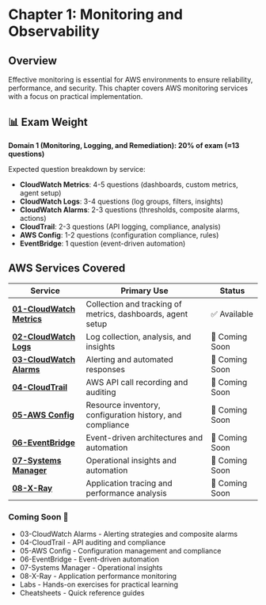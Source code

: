 # Chapter 1: Monitoring and Observability

## Overview

Effective monitoring is essential for AWS environments to ensure reliability, performance, and security. This chapter covers AWS monitoring services with a focus on practical implementation.

## 📊 Exam Weight

**Domain 1 (Monitoring, Logging, and Remediation): 20% of exam (≈13 questions)**

Expected question breakdown by service:
- **CloudWatch Metrics**: 4-5 questions (dashboards, custom metrics, agent setup)
- **CloudWatch Logs**: 3-4 questions (log groups, filters, insights)
- **CloudWatch Alarms**: 2-3 questions (thresholds, composite alarms, actions)
- **CloudTrail**: 2-3 questions (API logging, compliance, analysis)
- **AWS Config**: 1-2 questions (configuration compliance, rules)
- **EventBridge**: 1 question (event-driven automation)

## AWS Services Covered

| Service | Primary Use | Status |
|---------|-------------|---------|
| [**01-CloudWatch Metrics**](./notes/01-cloudwatch-metrics.md)| Collection and tracking of metrics, dashboards, agent setup | ✅ Available |
| [**02-CloudWatch Logs**](./notes/02-cloudwatch-logs.md)| Log collection, analysis, and insights | 🚧 Coming Soon |
| [**03-CloudWatch Alarms**](./notes/03-cloudwatch-alarms.md)| Alerting and automated responses | 🚧 Coming Soon |
| [**04-CloudTrail**](./notes/04-cloudtrail.md)| AWS API call recording and auditing | 🚧 Coming Soon |
| [**05-AWS Config**](./notes/05-aws-config.md)| Resource inventory, configuration history, and compliance | 🚧 Coming Soon |
| [**06-EventBridge**](./notes/06-eventbridge.md)| Event-driven architectures and automation | 🚧 Coming Soon |
| [**07-Systems Manager**](./notes/07-systems-manager.md)| Operational insights and automation | 🚧 Coming Soon |
| [**08-X-Ray**](./notes/08-x-ray.md)| Application tracing and performance analysis | 🚧 Coming Soon |


### Coming Soon 🚧
- 03-CloudWatch Alarms - Alerting strategies and composite alarms
- 04-CloudTrail - API auditing and compliance
- 05-AWS Config - Configuration management and compliance
- 06-EventBridge - Event-driven automation
- 07-Systems Manager - Operational insights
- 08-X-Ray - Application performance monitoring
- Labs - Hands-on exercises for practical learning
- Cheatsheets - Quick reference guides

<!-- ## Labs
- [CloudWatch Alarms & Dashboard](./labs/basic/01-alarms-dashboard.md) - Core monitoring setup
- [CloudWatch Logs & Insights](./labs/intermediate/02-logs-insights.md) - Log analysis and filtering -->

<!-- ## Quick Reference
- [CloudWatch Cheatsheet](./cheatsheets/cloudwatch_cheatsheet.md) - CLI commands and thresholds -->

<!-- ## Monitoring Best Practices

- **Full-Stack Monitoring**: Monitor all layers from infrastructure to application
- **Proactive Alerts**: Set thresholds based on business impact
- **Centralized Logging**: Aggregate logs for comprehensive analysis
- **Automated Remediation**: Create automated responses to common issues
- **Cost-Optimized Monitoring**: Balance monitoring depth with cost implications
- **Resource Tagging**: Use consistent tagging to organize and filter monitoring resources -->